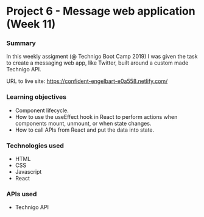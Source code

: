# Project 6 - Message web application (Week 11)

### Summary

In this weekly assigment (@ Technigo Boot Camp 2019) I was given the task to create a messaging web app, like Twitter, built around a custom made Technigo API.

URL to live site: https://confident-engelbart-e0a558.netlify.com/

### Learning objectives

- Component lifecycle.
- How to use the useEffect hook in React to perform actions when components mount, unmount, or when state changes.
- How to call APIs from React and put the data into state.

### Technologies used

- HTML
- CSS
- Javascript
- React

### APIs used

- Technigo API
